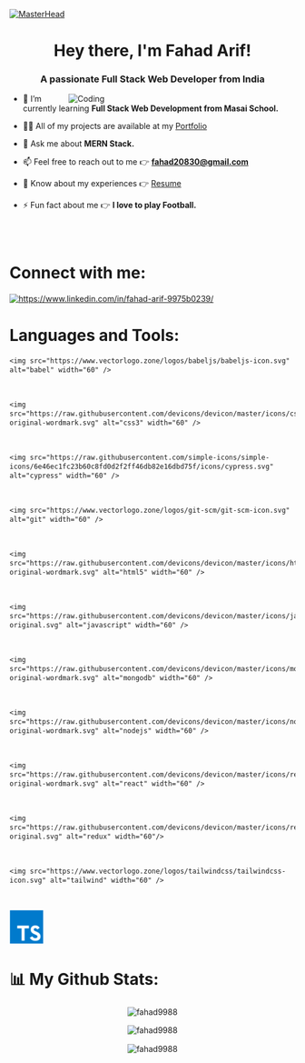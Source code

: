 [![MasterHead](https://previews.123rf.com/images/karpenkoilia/karpenkoilia1806/karpenkoilia180600011/102988806-vector-line-web-concept-for-programming-linear-web-banner-for-coding-.jpg)](https://fahad9988.github.io/)
<h1 align="center">Hey there, I'm Fahad Arif!</h1>
<h3 align="center">A passionate Full Stack Web Developer from India</h3>
<img align="right" alt="Coding" width="400" src="https://media0.giphy.com/media/qgQUggAC3Pfv687qPC/giphy.gif"/>

- 🌱 I’m currently learning **Full Stack Web Development from Masai School.**

- 👨‍💻 All of my projects are available at my [Portfolio](https://fahad9988.github.io/)

- 💬 Ask me about **MERN Stack.**

- 📫 Feel free to reach out to me 👉 **fahad20830@gmail.com**

- 📄 Know about my experiences 👉 [Resume](https://drive.google.com/file/d/1F8rF5bGcV3oyXt6L5wcu-LvRDn3bNXPG/view?usp=sharing)

- ⚡ Fun fact about me 👉 **I love to play Football.**
<br/>
<br/>
<h1 align="left">Connect with me:</h1>
<p align="left">
 <a href="https://www.linkedin.com/in/fahad-arif-9975b0239" target="blank">
 <img align="center" src="https://raw.githubusercontent.com/rahuldkjain/github-profile-readme-generator/master/src/images/icons/Social/linked-in-alt.svg"        alt="https://www.linkedin.com/in/fahad-arif-9975b0239/"  width="35" />
 </a>
</p>

<h1 align="left">Languages and Tools:</h1>
<p align="left"> 
 
    <img src="https://www.vectorlogo.zone/logos/babeljs/babeljs-icon.svg" alt="babel" width="60" /> 
  
 &nbsp;
 
    <img src="https://raw.githubusercontent.com/devicons/devicon/master/icons/css3/css3-original-wordmark.svg" alt="css3" width="60" /> 

 &nbsp;

    <img src="https://raw.githubusercontent.com/simple-icons/simple-icons/6e46ec1fc23b60c8fd0d2f2ff46db82e16dbd75f/icons/cypress.svg" alt="cypress" width="60" /> 
  
 &nbsp;
  
    <img src="https://www.vectorlogo.zone/logos/git-scm/git-scm-icon.svg" alt="git" width="60" /> 

 &nbsp;
 
    <img src="https://raw.githubusercontent.com/devicons/devicon/master/icons/html5/html5-original-wordmark.svg" alt="html5" width="60" /> 

 &nbsp;
 
    <img src="https://raw.githubusercontent.com/devicons/devicon/master/icons/javascript/javascript-original.svg" alt="javascript" width="60" /> 

 &nbsp;
  
    <img src="https://raw.githubusercontent.com/devicons/devicon/master/icons/mongodb/mongodb-original-wordmark.svg" alt="mongodb" width="60" /> 

 &nbsp;
 
    <img src="https://raw.githubusercontent.com/devicons/devicon/master/icons/nodejs/nodejs-original-wordmark.svg" alt="nodejs" width="60" /> 

 &nbsp;
 
    <img src="https://raw.githubusercontent.com/devicons/devicon/master/icons/react/react-original-wordmark.svg" alt="react" width="60" /> 

 &nbsp;

    <img src="https://raw.githubusercontent.com/devicons/devicon/master/icons/redux/redux-original.svg" alt="redux" width="60"/> 

 &nbsp;

    <img src="https://www.vectorlogo.zone/logos/tailwindcss/tailwindcss-icon.svg" alt="tailwind" width="60" /> 
  
 &nbsp;

  <img src="https://raw.githubusercontent.com/devicons/devicon/master/icons/typescript/typescript-original.svg" alt="typescript" width="60" /> 

</p>

<h1 align="left">📊 My Github Stats:</h1>
<p align="center">
 <p align="center" >
 <img align="center" src="https://github-readme-stats.vercel.app/api?username=fahad9988&show_icons=true&locale=en" alt="fahad9988" />
</p>
<p align="center">
<img align="center" src="https://github-readme-streak-stats.herokuapp.com/?user=fahad9988&" alt="fahad9988" />
</p>
<p align="center" >
<img align="center" src="https://github-readme-stats.vercel.app/api/top-langs?username=fahad9988&show_icons=true&locale=en&layout=compact" alt="fahad9988" />
</p>
</p>

